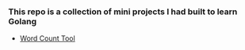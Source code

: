 ### This repo is a collection of mini projects I had built to learn Golang

- [Word Count Tool](./wc-tool/)

